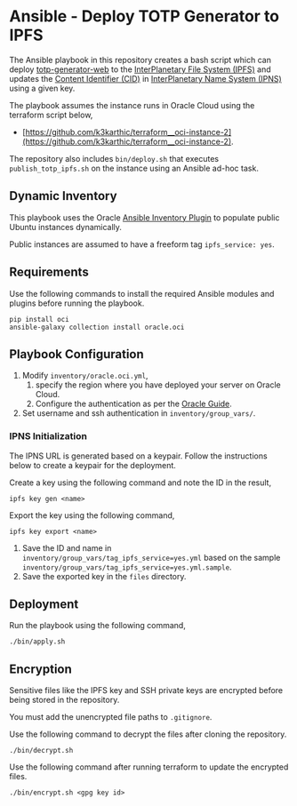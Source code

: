 # Ansible - Deploy TOTP Generator to IPFS

The Ansible playbook in this repository creates a bash script which can deploy [totp-generator-web](https://github.com/k3karthic/totp-generator-web) to the [InterPlanetary File System (IPFS)](https://ipfs.io/) and updates the [Content Identifier (CID)](https://docs.ipfs.io/concepts/content-addressing/) in [InterPlanetary Name System (IPNS)](https://docs.ipfs.io/concepts/ipns/) using a given key.

The playbook assumes the instance runs in Oracle Cloud using the terraform script below,
* [https://github.com/k3karthic/terraform__oci-instance-2](https://github.com/k3karthic/terraform__oci-instance-2).

The repository also includes `bin/deploy.sh` that executes `publish_totp_ipfs.sh` on the instance using an Ansible ad-hoc task.

## Dynamic Inventory

This playbook uses the Oracle [Ansible Inventory Plugin](https://docs.oracle.com/en-us/iaas/Content/API/SDKDocs/ansibleinventoryintro.htm) to populate public Ubuntu instances dynamically.

Public instances are assumed to have a freeform tag `ipfs_service: yes`.

## Requirements

Use the following commands to install the required Ansible modules and plugins before running the playbook.
```
pip install oci
ansible-galaxy collection install oracle.oci
```

## Playbook Configuration

1. Modify `inventory/oracle.oci.yml`,
    1. specify the region where you have deployed your server on Oracle Cloud.
    1. Configure the authentication as per the [Oracle Guide](https://docs.oracle.com/en-us/iaas/Content/API/Concepts/sdkconfig.htm#SDK_and_CLI_Configuration_File).
1. Set username and ssh authentication in `inventory/group_vars/`.

### IPNS Initialization

The IPNS URL is generated based on a keypair. Follow the instructions below to create a keypair for the deployment.

Create a key using the following command and note the ID in the result,
```
ipfs key gen <name>
```

Export the key using the following command,
```
ipfs key export <name>
```

1. Save the ID and name in `inventory/group_vars/tag_ipfs_service=yes.yml` based on the sample `inventory/group_vars/tag_ipfs_service=yes.yml.sample`.
1. Save the exported key in the `files` directory.

## Deployment

Run the playbook using the following command,
```
./bin/apply.sh
```

## Encryption

Sensitive files like the IPFS key and SSH private keys are encrypted before being stored in the repository.

You must add the unencrypted file paths to `.gitignore`.

Use the following command to decrypt the files after cloning the repository.

```
./bin/decrypt.sh
```

Use the following command after running terraform to update the encrypted files.

```
./bin/encrypt.sh <gpg key id>
```
